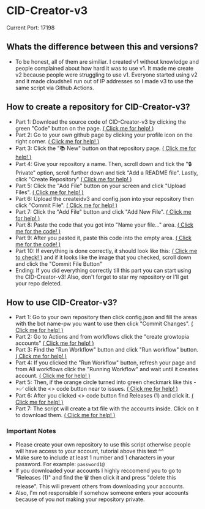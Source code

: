# CID-Creator-v3

Current Port: 17198

## Whats the difference between this and versions?

* To be honest, all of them are similiar. I created v1 without knowledge and people complained about how hard it was to use v1. It made me create v2 because people were struggling to use v1. Everyone started using v2 and it made cloudshell run out of IP addresses so I made v3 to use the same script via Github Actions.

## How to create a repository for CID-Creator-v3?

* Part 1: Download the source code of CID-Creator-v3 by clicking the green "Code" button on the page. [( Click me for help! ) ](https://cdn.discordapp.com/attachments/954791929571336212/954795252840013894/unknown.png)
* Part 2: Go to your own github page by clicking your profile icon on the right corner. [( Click me for help! ) ](https://cdn.discordapp.com/attachments/954791929571336212/954796455162413117/unknown.png)
* Part 3: Click the "📚 New" button on that repository page. [( Click me for help! ) ](https://cdn.discordapp.com/attachments/954791929571336212/954794009983852544/unknown.png)
* Part 4: Give your repository a name. Then, scroll down and tick the "🔒Private" option, scroll further down and tick "Add a README file". Lastly, click "Create Repository" [( Click me for help! ) ](https://cdn.discordapp.com/attachments/954791929571336212/954794157187145858/unknown.png)
* Part 5: Click the "Add File" button on your screen and click "Upload Files". [( Click me for help! ) ](https://media.discordapp.net/attachments/954791929571336212/954794564034654268/unknown.png?width=809&height=149)
* Part 6: Upload the createidv3 and config.json into your repository then click "Commit File". [( Click me for help! ) ](https://cdn.discordapp.com/attachments/954791929571336212/954794730087133194/unknown.png)
* Part 7: Click the "Add File" button and click "Add New File". [( Click me for help! ) ](https://cdn.discordapp.com/attachments/954791929571336212/954794997092347924/unknown.png)
* Part 8: Paste the code that you got into "Name your file..." area. [( Click me for the code! ) ](https://raw.githubusercontent.com/CapciGithub/Growtopia-CID-Creator-v3/main/code1.txt)
* Part 9: After you pasted it, paste this code into the empty area. [( Click me for the code! )](https://raw.githubusercontent.com/CapciGithub/Growtopia-CID-Creator-v3/main/code2.txt)
* Part 10: If everything is done correctly, it should look like this: [( Click me to check! )](https://cdn.discordapp.com/attachments/954791929571336212/954792426936103002/unknown.png) and if it looks like the image that you checked, scroll down and click the "Commit File Button"
* Ending: If you did everything correctly till this part you can start using the CID-Creator-v3! Also, don't forget to star my repository or I'll get your repo deleted.

## How to use CID-Creator-v3?

* Part 1: Go to your own repository then click config.json and fill the areas with the bot name-pw you want to use then click "Commit Changes". [( Click me for help! ) ](https://i.gyazo.com/e7c793a724bc4fcd87ecc49c906c4011.gif)
* Part 2: Go to Actions and from workflows click the "create growtopia accounts" [( Click me for help! ) ](https://i.gyazo.com/9b87428d3c0f6a953da2af3033f9cb8d.gif)
* Part 3: Find the "Run Workflow" button and click "Run workflow" button. [( Click me for help! ) ](https://i.gyazo.com/9b87428d3c0f6a953da2af3033f9cb8d.gif)
* Part 4: If you clicked the "Run Workflow" button, refresh your page and from All workflows click the "Running Workflow" and wait until it creates account. [( Click me for help! ) ](https://gyazo.com/7a4e0f638fe12c57e1a123cbe25bfccf)
* Part 5: Then, if the orange circle turned into green checkmark like this ->✅ click the <> code button near to issues. [( Click me for help! ) ](https://gyazo.com/b433077b9285bbe315a2bd5caa0c4802)
* Part 6: After you clicked <> code button find Releases (1) and click it. [( Click me for help! ) ](https://gyazo.com/b433077b9285bbe315a2bd5caa0c4802)
* Part 7: The script will create a txt file with the accounts inside. Click on it to download them. [( Click me for help! ) ](https://gyazo.com/b433077b9285bbe315a2bd5caa0c4802)

### Important Notes

* Please create your own repository to use this script otherwise people will have access to your account, tutorial above this text ^^
* Make sure to include at least 1 number and 1 characters in your password. For example: `password1@`
* If you downloaded your accounts I highly reccomend you to go to "Releases (1)" and find the 🗑 then click it and press "delete this release". This will prevent others from downloading your accounts.
* Also, I'm not responsible if somehow someone enters your accounts because of you not making your repository private.
